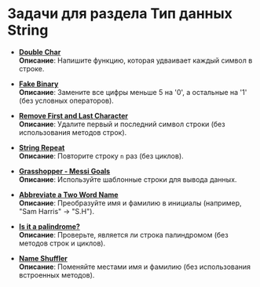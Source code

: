 # Задачи для раздела **Тип данных String**

- [**Double Char**](https://www.codewars.com/kata/56b1f01c247c01db92000076)  
   **Описание**: Напишите функцию, которая удваивает каждый символ в строке.

- [**Fake Binary**](https://www.codewars.com/kata/57eae65a4321032ce000002d)  
   **Описание**: Замените все цифры меньше 5 на '0', а остальные на '1' (без условных операторов).

- [**Remove First and Last Character**](https://www.codewars.com/kata/56bc28ad5bdaeb48760009b0)  
   **Описание**: Удалите первый и последний символ строки (без использования методов строк).

- [**String Repeat**](https://www.codewars.com/kata/57a0e5c372292dd76d000d7e)  
   **Описание**: Повторите строку `n` раз (без циклов).

- [**Grasshopper - Messi Goals**](https://www.codewars.com/kata/55ca77fa094a2af31f00002a)  
   **Описание**: Используйте шаблонные строки для вывода данных.

- [**Abbreviate a Two Word Name**](https://www.codewars.com/kata/57eadb7ecd143f4c9c0000a3)  
   **Описание**: Преобразуйте имя и фамилию в инициалы (например, "Sam Harris" → "S.H").

- [**Is it a palindrome?**](https://www.codewars.com/kata/57a1fd2ce298a731b20006a4)  
   **Описание**: Проверьте, является ли строка палиндромом (без методов строк и циклов).

- [**Name Shuffler**](https://www.codewars.com/kata/559ac78160f0be07c200005a)  
   **Описание**: Поменяйте местами имя и фамилию (без использования встроенных методов).

